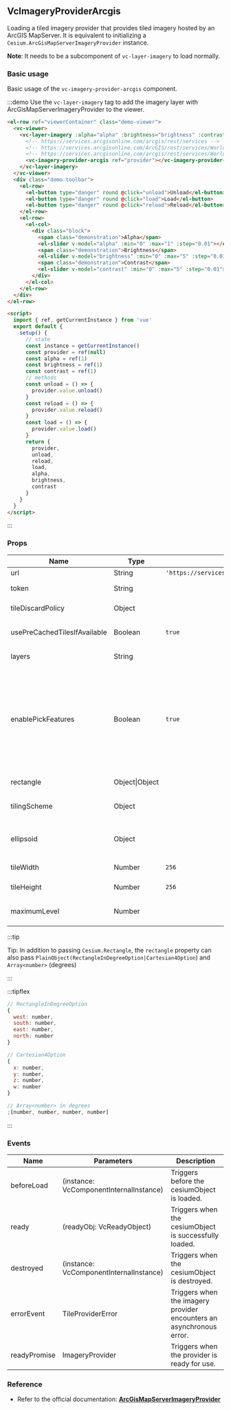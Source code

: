 ## VcImageryProviderArcgis

Loading a tiled imagery provider that provides tiled imagery hosted by an ArcGIS MapServer. It is equivalent to initializing a `Cesium.ArcGisMapServerImageryProvider` instance.

**Note**: It needs to be a subcomponent of `vc-layer-imagery` to load normally.

### Basic usage

Basic usage of the `vc-imagery-provider-arcgis` component.

:::demo Use the `vc-layer-imagery` tag to add the imagery layer with ArcGisMapServerImageryProvider to the viewer.

```html
<el-row ref="viewerContainer" class="demo-viewer">
  <vc-viewer>
    <vc-layer-imagery :alpha="alpha" :brightness="brightness" :contrast="contrast">
      <!-- https://services.arcgisonline.com/arcgis/rest/services -->
      <!-- https://services.arcgisonline.com/ArcGIS/rest/services/World_Imagery/MapServer -->
      <!-- https://services.arcgisonline.com/arcgis/rest/services/World_Street_Map/MapServer -->
      <vc-imagery-provider-arcgis ref="provider"></vc-imagery-provider-arcgis>
    </vc-layer-imagery>
  </vc-viewer>
  <div class="demo-toolbar">
    <el-row>
      <el-button type="danger" round @click="unload">Unload</el-button>
      <el-button type="danger" round @click="load">Load</el-button>
      <el-button type="danger" round @click="reload">Reload</el-button>
    </el-row>
    <el-row>
      <el-col>
        <div class="block">
          <span class="demonstration">Alpha</span>
          <el-slider v-model="alpha" :min="0" :max="1" :step="0.01"></el-slider>
          <span class="demonstration">Brightness</span>
          <el-slider v-model="brightness" :min="0" :max="5" :step="0.01"></el-slider>
          <span class="demonstration">Contrast</span>
          <el-slider v-model="contrast" :min="0" :max="5" :step="0.01"></el-slider>
        </div>
      </el-col>
    </el-row>
  </div>
</el-row>

<script>
  import { ref, getCurrentInstance } from 'vue'
  export default {
    setup() {
      // state
      const instance = getCurrentInstance()
      const provider = ref(null)
      const alpha = ref(1)
      const brightness = ref(1)
      const contrast = ref(1)
      // methods
      const unload = () => {
        provider.value.unload()
      }
      const reload = () => {
        provider.value.reload()
      }
      const load = () => {
        provider.value.load()
      }
      return {
        provider,
        unload,
        reload,
        load,
        alpha,
        brightness,
        contrast
      }
    }
  }
</script>
```

:::

### Props

<!-- prettier-ignore -->
| Name | Type | Default | Description |
| ---- | ---- | ------- | ----------- |
| url | String | `'https://services.arcgisonline.com/ArcGIS/rest/services/World_Imagery/MapServer'` | `optional` The URL of the ArcGIS MapServer service. |
|token|String||`optional` The ArcGIS token used to authenticate with the ArcGIS MapServer service.|
|tileDiscardPolicy|Object||`optional` The policy that determines if a tile is invalid and should be discarded.|
|usePreCachedTilesIfAvailable|Boolean|`true`|`optional` If true, the server's pre-cached tiles are used if they are available. If false, any pre-cached tiles are ignored and the 'export' service is used.|
|layers|String||`optional` A comma-separated list of the layers to show, or undefined if all layers should be shown.|
|enablePickFeatures|Boolean|`true`|`optional` If true, ArcGisMapServerImageryProvider#pickFeatures will invoke the Identify service on the MapServer and return the features included in the response. If false, ArcGisMapServerImageryProvider#pickFeatures will immediately return undefined (indicating no pickable features) without communicating with the server. Set this property to false if you don't want this provider's features to be pickable. Can be overridden by setting the ArcGisMapServerImageryProvider#enablePickFeatures property on the object.|
|rectangle|Object\|Object||`optional` The rectangle of the layer. This rectangle can limit the visible portion of the imagery provider. |
|tilingScheme|Object||`optional` The tiling scheme to use to divide the world into tiles. This parameter is ignored when accessing a tiled server.|
|ellipsoid|Object||`optional` The ellipsoid. If the tilingScheme is specified and used, this parameter is ignored and the tiling scheme's ellipsoid is used instead. If neither parameter is specified, the WGS84 ellipsoid is used.|
|tileWidth|Number|`256`|`optional` The width of each tile in pixels. This parameter is ignored when accessing a tiled server.|
|tileHeight|Number|`256`|`optional` The height of each tile in pixels. This parameter is ignored when accessing a tiled server.|
|maximumLevel|Number||`optional` The maximum tile level to request, or undefined if there is no maximum. This parameter is ignored when accessing a tiled server.|

:::tip

Tip: In addition to passing `Cesium.Rectangle`, the `rectangle` property can also pass `PlainObject(RectangleInDegreeOption|Cartesian4Option`) and `Array<number>` (degrees)

:::

:::tipflex

```js
// RectangleInDegreeOption
{
  west: number,
  south: number,
  east: number,
  north: number
}
```

```js
// Cartesian4Option
{
  x: number,
  y: number,
  z: number,
  w: number
}
```

```js
// Array<number> in degrees
;[number, number, number, number]
```

:::

### Events

| Name         | Parameters                              | Description                                                          |
| ------------ | --------------------------------------- | -------------------------------------------------------------------- |
| beforeLoad   | (instance: VcComponentInternalInstance) | Triggers before the cesiumObject is loaded.                          |
| ready        | (readyObj: VcReadyObject)               | Triggers when the cesiumObject is successfully loaded.               |
| destroyed    | (instance: VcComponentInternalInstance) | Triggers when the cesiumObject is destroyed.                         |
| errorEvent   | TileProviderError                       | Triggers when the imagery provider encounters an asynchronous error. |
| readyPromise | ImageryProvider                         | Triggers when the provider is ready for use.                         |

### Reference

- Refer to the official documentation: **[ArcGisMapServerImageryProvider](https://cesium.com/docs/cesiumjs-ref-doc/ArcGisMapServerImageryProvider.html)**
